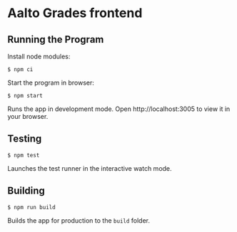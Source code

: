 <!--
SPDX-FileCopyrightText: 2022 The Aalto Grades Developers

SPDX-License-Identifier: MIT
-->

# Aalto Grades frontend

## Running the Program

Install node modules:
```
$ npm ci
```
Start the program in browser:
```
$ npm start
```
Runs the app in development mode. Open http://localhost:3005 to view it in your
browser.

## Testing
```
$ npm test
```
Launches the test runner in the interactive watch mode.

## Building
```
$ npm run build
```
Builds the app for production to the `build` folder.
